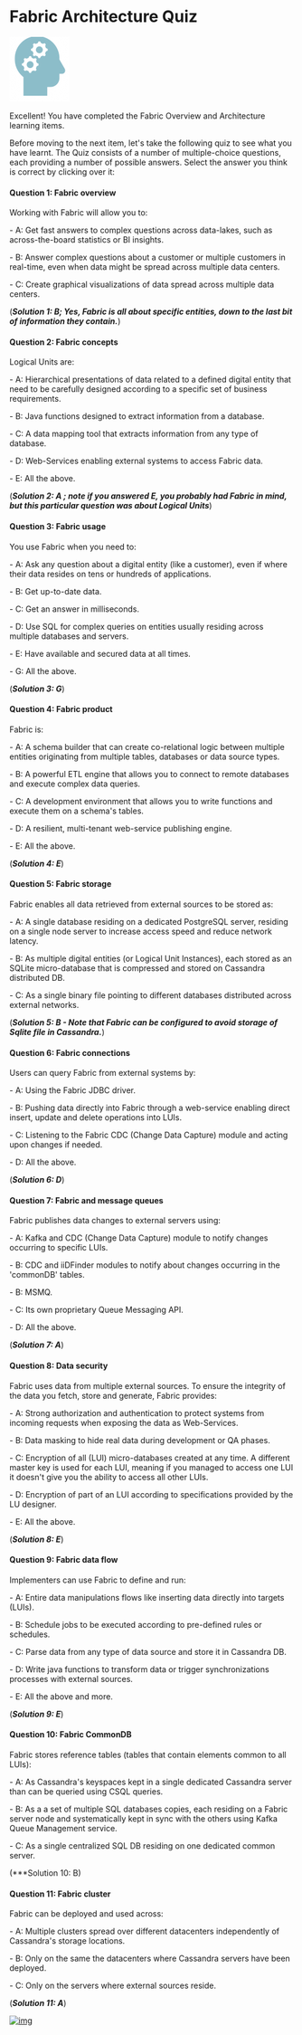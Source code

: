 # Fabric Architecture Quiz

![](/academy/Training_Level_1/03_fabric_basic_LU/images/Quiz.png) 



Excellent! 
You have completed the Fabric Overview and Architecture learning items.

 
Before moving to the next item, let's take the following quiz to see what you have learnt. The Quiz consists of a number of multiple-choice questions, each providing a number of possible answers. Select the answer you think is correct by clicking over it:



#### Question 1: Fabric overview

Working with Fabric will allow you to:


\-  A: Get fast answers to complex questions across data-lakes, such as across-the-board statistics or BI insights.


\-  B: Answer complex questions about a customer or multiple customers in real-time, even when data might be spread across multiple data centers.


\-  C: Create graphical visualizations of data spread across multiple data centers.


(***Solution 1: B; Yes, Fabric is all about specific entities, down to the last bit of information they contain.***)



#### Question 2: Fabric concepts

Logical Units are:


\- A: Hierarchical presentations of data related to a defined digital entity that need to be carefully designed according to a specific set of business requirements.


\-  B: Java functions designed to extract information from a database.  


\-  C: A data mapping tool that extracts information from any type of database.


\-  D: Web-Services enabling external systems to access Fabric data. 


\-  E: All the above.


(***Solution 2: A ; note if you answered E, you probably had Fabric in mind, but this particular question was about Logical Units***)

 

#### Question 3: Fabric usage

You use Fabric when you need to:


\- A: Ask any question about a digital entity (like a customer), even if where their data resides on tens or hundreds of applications.


\- B: Get up-to-date data.


\- C: Get an answer in milliseconds. 


\- D: Use SQL for complex queries on entities usually residing across multiple databases and servers.


\- E: Have available and secured data at all times.


\- G: All the above.


(***Solution 3: G***)



#### Question 4: Fabric product

Fabric is:


\- A: A schema builder that can create co-relational logic between multiple entities originating from multiple tables, databases or data source types.


\- B: A powerful ETL engine that allows you to connect to remote databases and execute complex data queries. 


\- C: A development environment that allows you to write functions and execute them on a schema's tables.


\- D: A resilient, multi-tenant web-service publishing engine. 


\- E: All the above.

(***Solution 4: E***)



#### Question 5: Fabric storage

Fabric enables all data retrieved from external sources to be stored as:


\- A: A single database residing on a dedicated PostgreSQL server, residing on a single node server to increase access speed and reduce network latency.


\- B: As multiple digital entities (or Logical Unit Instances), each stored as an SQLite micro-database that is compressed and stored on Cassandra distributed DB.


\- C: As a single binary file pointing to different databases distributed across external networks.


 (***Solution 5: B - Note that Fabric can be configured to avoid storage of Sqlite file in Cassandra.***)



#### Question 6: Fabric connections

Users can query Fabric from external systems by:


\- A: Using the Fabric JDBC driver.


\- B: Pushing data directly into Fabric through a web-service enabling direct insert, update and delete operations into LUIs.


\- C: Listening to the Fabric CDC (Change Data Capture) module and acting upon changes if needed.


\- D: All the above.


(***Solution 6: D***)



####  Question 7: Fabric and message queues

Fabric publishes data changes to external servers using:


\- A: Kafka and CDC (Change Data Capture) module to notify changes occurring to specific LUIs.


\- B: CDC and iiDFinder modules to notify about changes occurring in the 'commonDB' tables.


\- B: MSMQ.


\- C: Its own proprietary Queue Messaging API.


\- D: All the above.


(***Solution 7: A***)



#### Question 8: Data security

Fabric uses data from multiple external sources. To ensure the integrity of the data you fetch, store and generate, Fabric provides:


\- A: Strong authorization and authentication to protect systems from incoming requests when exposing the data as Web-Services. 


\- B: Data masking to hide real data during development or QA phases.


\- C: Encryption of all (LUI) micro-databases created at any time. A different master key is used for each LUI, meaning if you managed to access one LUI it doesn't give you the ability to access all other LUIs.


\- D: Encryption of part of an LUI according to specifications provided by the LU designer. 


\- E: All the above.


(***Solution 8: E***)

 

#### Question 9: Fabric data flow

Implementers can use Fabric to define and run:


\- A: Entire data manipulations flows like inserting data directly into targets (LUIs).


\- B: Schedule jobs to be executed according to pre-defined rules or schedules.


\- C: Parse data from any type of data source and store it in Cassandra DB.


\- D: Write java functions to transform data or trigger synchronizations processes with external sources.


\- E: All the above and more. 


(***Solution 9: E***)



#### Question 10: Fabric CommonDB

Fabric stores reference tables (tables that contain elements common to all LUIs):


\- A: As Cassandra's keyspaces kept in a single dedicated Cassandra server than can be queried using CSQL queries.


\- B: As a a set of multiple SQL databases copies, each residing on a Fabric server node and systematically kept in sync with the others using Kafka Queue Management service.

\- C: As a single centralized SQL DB residing on one dedicated common server. 

 (***Solution 10: B)



#### Question 11: Fabric cluster

Fabric can be deployed and used across:


\- A: Multiple clusters spread over different datacenters independently of Cassandra's storage locations.


\- B: Only on the same the datacenters where Cassandra servers have been deployed.


\- C: Only on the servers where external sources reside.


 (***Solution 11: A***)



[![img](https://github.com/k2view-academy/K2View-Academy/raw/master/articles/images/Previous.png)](/academy/Training_Level_1/02_Fabric_Architecture/2_1_FabricArchitectureOverview.md)
